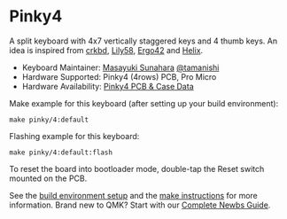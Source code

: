 # Pinky4

A split keyboard with 4x7 vertically staggered keys and 4 thumb keys.
An idea is inspired from [crkbd](https://github.com/foostan/crkbd), [Lily58](https://github.com/kata0510/Lily58), [Ergo42](https://github.com/Biacco42/Ergo42) and [Helix](https://github.com/MakotoKurauchi/helix).

* Keyboard Maintainer: [Masayuki Sunahara](https://github.com/tamanishi/) [@tamanishi](https://twitter.com/tamanishi)
* Hardware Supported: Pinky4 (4rows) PCB, Pro Micro
* Hardware Availability: [Pinky4 PCB & Case Data](https://github.com/tamanishi/Pinky4)

Make example for this keyboard (after setting up your build environment):

    make pinky/4:default

Flashing example for this keyboard:

    make pinky/4:default:flash

To reset the board into bootloader mode, double-tap the Reset switch mounted on the PCB.

See the [build environment setup](https://docs.qmk.fm/#/getting_started_build_tools) and the [make instructions](https://docs.qmk.fm/#/getting_started_make_guide) for more information. Brand new to QMK? Start with our [Complete Newbs Guide](https://docs.qmk.fm/#/newbs).
